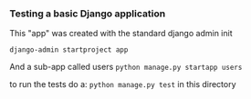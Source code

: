 ### Testing a basic Django application

This "app" was created with the standard django admin init

`django-admin startproject app`

And a sub-app called  users
`python manage.py startapp users`

to run the tests do a:
`python manage.py test` in this directory

